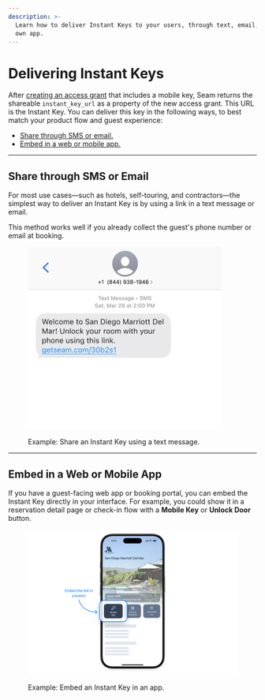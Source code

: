 ```yaml
---
description: >-
  Learn how to deliver Instant Keys to your users, through text, email, or your
  own app.
---
```


# Delivering Instant Keys

After [creating an access grant](using-access-grants-to-issue-instant-keys.md#create-an-access-grant) that includes a mobile key, Seam returns the shareable `instant_key_url` as a property of the new access grant. This URL is the Instant Key. You can deliver this key in the following ways, to best match your product flow and guest experience:

* [Share through SMS or email.](delivering-instant-keys.md#share-through-sms-or-email)
* [Embed in a web or mobile app.](delivering-instant-keys.md#embed-in-a-web-or-mobile-app)

***

## Share through SMS or Email

For most use cases—such as hotels, self-touring, and contractors—the simplest way to deliver an Instant Key is by using a link in a text message or email.

This method works well if you already collect the guest's phone number or email at booking.

<figure><img src="../../.gitbook/assets/Typical.png" alt="Example: Share an Instant Key using a text message."><figcaption><p>Example: Share an Instant Key using a text message.</p></figcaption></figure>

***

## Embed in a Web or Mobile App

If you have a guest-facing web app or booking portal, you can embed the Instant Key directly in your interface. For example, you could show it in a reservation detail page or check-in flow with a **Mobile Key** or **Unlock Door** button.

<figure><img src="../../.gitbook/assets/instant-key-embedded-in-app.png" alt="Example: Embed an Instant Key in an app."><figcaption><p>Example: Embed an Instant Key in an app.</p></figcaption></figure>
